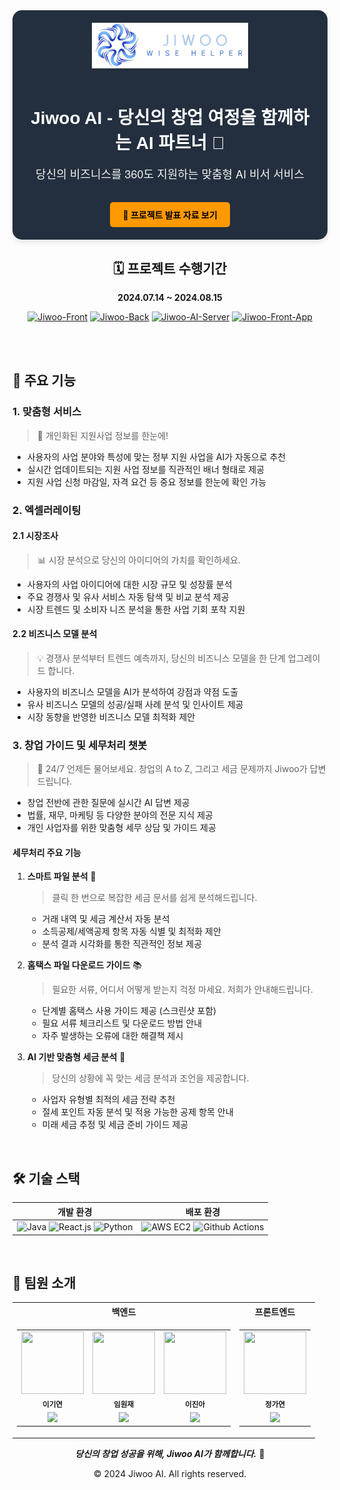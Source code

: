 <div align="center">
<div style="background-color: #232f3e; padding: 20px; border-radius: 15px; box-shadow: 0 4px 8px rgba(0, 0, 0, 0.1); text-align: center; max-width: 800px; margin: 0 auto;">
  <img src="https://raw.githubusercontent.com/AI-Jiwoo/Jiwoo/main/docs/images/jiwoologo.png" alt="Jiwoo AI Logo" width="250" style="margin-bottom: 15px;">
  <h1 style="font-family: 'Arial', sans-serif; color: #ffffff; font-weight: bold; margin-bottom: 10px; font-size: 28px;">
    Jiwoo AI - 당신의 창업 여정을 함께하는 AI 파트너 🚀
  </h1>
  <p style="font-family: 'Helvetica Neue', sans-serif; color: #f0f0f0; font-size: 18px;">
    당신의 비즈니스를 360도 지원하는 맞춤형 AI 비서 서비스
  </p>
  <a href="https://drive.google.com/file/d/15eHb82OAbnGxrgLvHSHi7H4bhbTLilWb/view?usp=sharing" style="display: inline-block; background-color: #FF9900; color: #000000; padding: 10px 20px; text-decoration: none; border-radius: 5px; font-weight: bold; margin-top: 15px; transition: background-color 0.3s;">
    🎥 프로젝트 발표 자료 보기
  </a>
</div>

## 🗓️ 프로젝트 수행기간

**2024.07.14 ~ 2024.08.15**



[![Jiwoo-Front](https://img.shields.io/badge/Jiwoo--Front-React-61DAFB?style=for-the-badge&logo=react)](https://github.com/AI-Jiwoo/Jiwoo-Front)
[![Jiwoo-Back](https://img.shields.io/badge/Jiwoo--Back-Spring-6DB33F?style=for-the-badge&logo=spring)](https://github.com/AI-Jiwoo/Jiwoo-Back)
[![Jiwoo-AI-Server](https://img.shields.io/badge/Jiwoo--AI--Server-Python-3776AB?style=for-the-badge&logo=python)](https://github.com/AI-Jiwoo/Jiwoo-AI-Server)
[![Jiwoo-Front-App](https://img.shields.io/badge/Jiwoo--Front--App-Flutter-02569B?style=for-the-badge&logo=flutter)](https://github.com/AI-Jiwoo/Jiwoo-Front-App)




</div>


<br/>

<br/>



## 🌟 주요 기능

### 1. 맞춤형 서비스
> 🎯 개인화된 지원사업 정보를 한눈에!
- 사용자의 사업 분야와 특성에 맞는 정부 지원 사업을 AI가 자동으로 추천
- 실시간 업데이트되는 지원 사업 정보를 직관적인 배너 형태로 제공
- 지원 사업 신청 마감일, 자격 요건 등 중요 정보를 한눈에 확인 가능

### 2. 엑셀러레이팅

#### 2.1 시장조사
> 📊 시장 분석으로 당신의 아이디어의 가치를 확인하세요.
- 사용자의 사업 아이디어에 대한 시장 규모 및 성장률 분석
- 주요 경쟁사 및 유사 서비스 자동 탐색 및 비교 분석 제공
- 시장 트렌드 및 소비자 니즈 분석을 통한 사업 기회 포착 지원

#### 2.2 비즈니스 모델 분석
> 💡 경쟁사 분석부터 트렌드 예측까지, 당신의 비즈니스 모델을 한 단계 업그레이드 합니다.
- 사용자의 비즈니스 모델을 AI가 분석하여 강점과 약점 도출
- 유사 비즈니스 모델의 성공/실패 사례 분석 및 인사이트 제공
- 시장 동향을 반영한 비즈니스 모델 최적화 제안

### 3. 창업 가이드 및 세무처리 챗봇
> 🤖 24/7 언제든 물어보세요. 창업의 A to Z, 그리고 세금 문제까지 Jiwoo가 답변드립니다.
- 창업 전반에 관한 질문에 실시간 AI 답변 제공
- 법률, 재무, 마케팅 등 다양한 분야의 전문 지식 제공
- 개인 사업자를 위한 맞춤형 세무 상담 및 가이드 제공

#### 세무처리 주요 기능

1. **스마트 파일 분석** 📂
   > 클릭 한 번으로 복잡한 세금 문서를 쉽게 분석해드립니다.
   - 거래 내역 및 세금 계산서 자동 분석
   - 소득공제/세액공제 항목 자동 식별 및 최적화 제안
   - 분석 결과 시각화를 통한 직관적인 정보 제공

2. **홈택스 파일 다운로드 가이드** 📚
   > 필요한 서류, 어디서 어떻게 받는지 걱정 마세요. 저희가 안내해드립니다.
   - 단계별 홈택스 사용 가이드 제공 (스크린샷 포함)
   - 필요 서류 체크리스트 및 다운로드 방법 안내
   - 자주 발생하는 오류에 대한 해결책 제시

3. **AI 기반 맞춤형 세금 분석** 🧠
   > 당신의 상황에 꼭 맞는 세금 분석과 조언을 제공합니다.
   - 사업자 유형별 최적의 세금 전략 추천
   - 절세 포인트 자동 분석 및 적용 가능한 공제 항목 안내
   - 미래 세금 추정 및 세금 준비 가이드 제공

<br/>

## 🛠️ 기술 스택

| 개발 환경 | 배포 환경 |
|:---------:|:---------:|
| ![Java](https://img.shields.io/badge/Java-007396?style=for-the-badge&logo=java&logoColor=white) ![React.js](https://img.shields.io/badge/React.js-61DAFB?style=for-the-badge&logo=react&logoColor=black) ![Python](https://img.shields.io/badge/Python-3776AB?style=for-the-badge&logo=python&logoColor=white) | ![AWS EC2](https://img.shields.io/badge/AWS_EC2-232F3E?style=for-the-badge&logo=amazon-aws&logoColor=white) ![Github Actions](https://img.shields.io/badge/Github_Actions-2088FF?style=for-the-badge&logo=github-actions&logoColor=white) |

<br/>

## 👥 팀원 소개

<table>
  <tr>
    <th>백엔드</th>
    <th>프론트엔드</th>
  </tr>
  <tr>
    <td>
      <table>
        <tr>
          <td align="center"><img src="https://github.com/Leegiyeon.png" width="100" height="100"><br /><sub><b>이기연</b></sub></td>
          <td align="center"><img src="https://github.com/moomint8.png" width="100" height="100"><br /><sub><b>임원재</b></sub></td>
          <td align="center"><img src="https://github.com/lja9207.png" width="100" height="100"><br /><sub><b>이진아</b></sub></td>
        </tr>
        <tr>
          <td align="center"><a href="https://github.com/Leegiyeon"><img src="https://img.shields.io/badge/GitHub-181717?style=for-the-badge&logo=github&logoColor=white" /></a></td>
          <td align="center"><a href="https://github.com/moomint8"><img src="https://img.shields.io/badge/GitHub-181717?style=for-the-badge&logo=github&logoColor=white" /></a></td>
          <td align="center"><a href="https://github.com/lja9207"><img src="https://img.shields.io/badge/GitHub-181717?style=for-the-badge&logo=github&logoColor=white" /></a></td>
        </tr>
      </table>
    </td>
    <td>
      <table>
        <tr>
          <td align="center"><img src="https://github.com/9bfish8.png" width="100" height="100"><br /><sub><b>정가연</b></sub></td>
        </tr>
        <tr>
          <td align="center"><a href="https://github.com/9bfish8"><img src="https://img.shields.io/badge/GitHub-181717?style=for-the-badge&logo=github&logoColor=white" /></a></td>
        </tr>
      </table>
    </td>
  </tr>
</table>


<div align="center">

***당신의 창업 성공을 위해, Jiwoo AI가 함께합니다.*** 🌟

© 2024 Jiwoo AI. All rights reserved.
</div>
